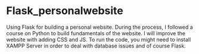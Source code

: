 # Flask_personalwebsite


Using Flask for building a personal website. During the process, I followed a course on Python to build fundamentals of the website. I will improve the website with adding CSS and JS. To run the code, you might need to install XAMPP Server in order to deal with database issues and of course Flask. 

